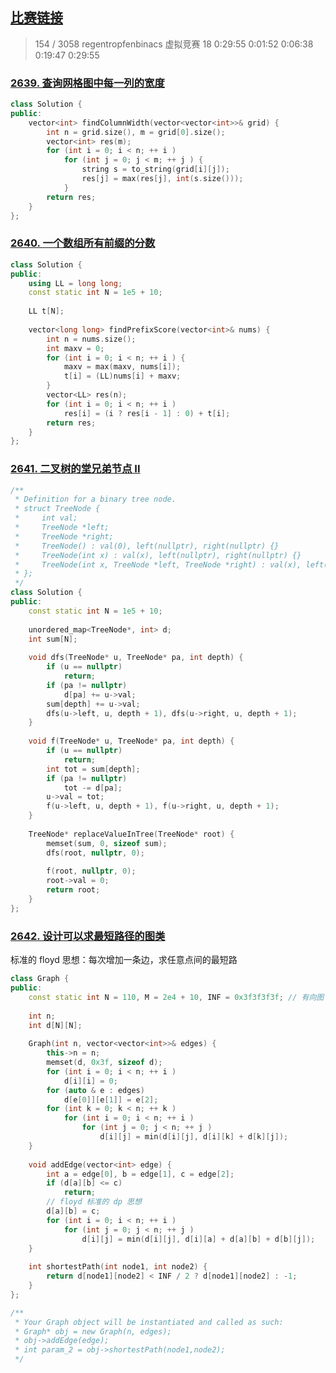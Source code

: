 ## [比赛链接](https://leetcode.cn/contest/biweekly-contest-102/)

>   154 / 3058
>   regentropfenbinacs 虚拟竞赛
>   18
>   0:29:55
>   0:01:52
>   0:06:38
>   0:19:47
>   0:29:55


### [2639. 查询网格图中每一列的宽度](https://leetcode.cn/problems/find-the-width-of-columns-of-a-grid/)



```c++
class Solution {
public:
    vector<int> findColumnWidth(vector<vector<int>>& grid) {
        int n = grid.size(), m = grid[0].size();
        vector<int> res(m);
        for (int i = 0; i < n; ++ i )
            for (int j = 0; j < m; ++ j ) {
                string s = to_string(grid[i][j]);
                res[j] = max(res[j], int(s.size()));
            }
        return res;
    }
};
```


### [2640. 一个数组所有前缀的分数](https://leetcode.cn/problems/find-the-score-of-all-prefixes-of-an-array/)



```c++
class Solution {
public:
    using LL = long long;
    const static int N = 1e5 + 10;
    
    LL t[N];
    
    vector<long long> findPrefixScore(vector<int>& nums) {
        int n = nums.size();
        int maxv = 0;
        for (int i = 0; i < n; ++ i ) {
            maxv = max(maxv, nums[i]);
            t[i] = (LL)nums[i] + maxv;
        }
        vector<LL> res(n);
        for (int i = 0; i < n; ++ i )
            res[i] = (i ? res[i - 1] : 0) + t[i];
        return res;
    }
};
```

### [2641. 二叉树的堂兄弟节点 II](https://leetcode.cn/problems/cousins-in-binary-tree-ii/)



```c++
/**
 * Definition for a binary tree node.
 * struct TreeNode {
 *     int val;
 *     TreeNode *left;
 *     TreeNode *right;
 *     TreeNode() : val(0), left(nullptr), right(nullptr) {}
 *     TreeNode(int x) : val(x), left(nullptr), right(nullptr) {}
 *     TreeNode(int x, TreeNode *left, TreeNode *right) : val(x), left(left), right(right) {}
 * };
 */
class Solution {
public:
    const static int N = 1e5 + 10;
    
    unordered_map<TreeNode*, int> d;
    int sum[N];
    
    void dfs(TreeNode* u, TreeNode* pa, int depth) {
        if (u == nullptr)
            return;
        if (pa != nullptr)
            d[pa] += u->val;
        sum[depth] += u->val;
        dfs(u->left, u, depth + 1), dfs(u->right, u, depth + 1);
    }
    
    void f(TreeNode* u, TreeNode* pa, int depth) {
        if (u == nullptr)
            return;
        int tot = sum[depth];
        if (pa != nullptr)
            tot -= d[pa];
        u->val = tot;
        f(u->left, u, depth + 1), f(u->right, u, depth + 1);
    }
    
    TreeNode* replaceValueInTree(TreeNode* root) {
        memset(sum, 0, sizeof sum);
        dfs(root, nullptr, 0);
        
        f(root, nullptr, 0);
        root->val = 0;
        return root;
    }
};
```

### [2642. 设计可以求最短路径的图类](https://leetcode.cn/problems/design-graph-with-shortest-path-calculator/)

标准的 floyd 思想：每次增加一条边，求任意点间的最短路

```c++
class Graph {
public:
    const static int N = 110, M = 2e4 + 10, INF = 0x3f3f3f3f; // 有向图
    
    int n;
    int d[N][N];
    
    Graph(int n, vector<vector<int>>& edges) {
        this->n = n;
        memset(d, 0x3f, sizeof d);
        for (int i = 0; i < n; ++ i )
            d[i][i] = 0;
        for (auto & e : edges)
            d[e[0]][e[1]] = e[2];
        for (int k = 0; k < n; ++ k )
            for (int i = 0; i < n; ++ i )
                for (int j = 0; j < n; ++ j )
                    d[i][j] = min(d[i][j], d[i][k] + d[k][j]);
    }
    
    void addEdge(vector<int> edge) {
        int a = edge[0], b = edge[1], c = edge[2];
        if (d[a][b] <= c)
            return;
        // floyd 标准的 dp 思想
        d[a][b] = c;
        for (int i = 0; i < n; ++ i )
            for (int j = 0; j < n; ++ j )
                d[i][j] = min(d[i][j], d[i][a] + d[a][b] + d[b][j]);
    }
    
    int shortestPath(int node1, int node2) {
        return d[node1][node2] < INF / 2 ? d[node1][node2] : -1;
    }
};

/**
 * Your Graph object will be instantiated and called as such:
 * Graph* obj = new Graph(n, edges);
 * obj->addEdge(edge);
 * int param_2 = obj->shortestPath(node1,node2);
 */
```
